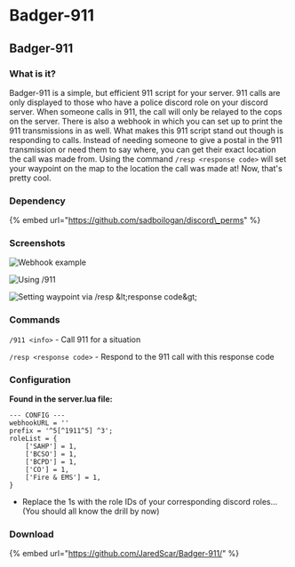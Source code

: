 # Badger-911

## Badger-911

### What is it?

Badger-911 is a simple, but efficient 911 script for your server. 911 calls are only displayed to those who have a police discord role on your discord server. When someone calls in 911, the call will only be relayed to the cops on the server. There is also a webhook in which you can set up to print the 911 transmissions in as well. What makes this 911 script stand out though is responding to calls. Instead of needing someone to give a postal in the 911 transmission or need them to say where, you can get their exact location the call was made from. Using the command `/resp <response code>` will set your waypoint on the map to the location the call was made at! Now, that's pretty cool.

### Dependency

{% embed url="https://github.com/sadboilogan/discord\_perms" %}

### Screenshots

![Webhook example](https://i.gyazo.com/0defc99164134834ad7f5bf4ce527cb4.png)

![Using /911](https://i.gyazo.com/bae5e3a4f7b443c24c7dd9979d9526c5.gif)

![Setting waypoint via /resp &amp;lt;response code&amp;gt;](https://i.gyazo.com/481aaacd2b679ec63aca2e25c011804f.gif)

### Commands

`/911 <info>` - Call 911 for a situation

`/resp <response code>` - Respond to the 911 call with this response code

### Configuration

**Found in the server.lua file:**

```text
--- CONFIG ---
webhookURL = ''
prefix = '^5[^1911^5] ^3';
roleList = {
    ['SAHP'] = 1,
    ['BCSO'] = 1,
    ['BCPD'] = 1,
    ['CO'] = 1,
    ['Fire & EMS'] = 1,
}
```

* Replace the 1s with the role IDs of your corresponding discord roles... \(You should all know the drill by now\)

### Download

{% embed url="https://github.com/JaredScar/Badger-911/" %}

